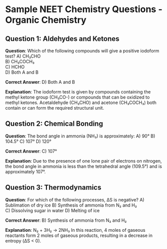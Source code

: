 # Sample NEET Chemistry Questions - Organic Chemistry

## Question 1: Aldehydes and Ketones
**Question**: Which of the following compounds will give a positive iodoform test?
A) CH₃CHO  
B) CH₃COCH₃  
C) HCHO  
D) Both A and B

**Correct Answer**: D) Both A and B

**Explanation**: 
The iodoform test is given by compounds containing the methyl ketone group (CH₃CO-) or compounds that can be oxidized to methyl ketones. Acetaldehyde (CH₃CHO) and acetone (CH₃COCH₃) both contain or can form the required structural unit.

## Question 2: Chemical Bonding
**Question**: The bond angle in ammonia (NH₃) is approximately:
A) 90°
B) 104.5°
C) 107°
D) 120°

**Correct Answer**: C) 107°

**Explanation**: 
Due to the presence of one lone pair of electrons on nitrogen, the bond angle in ammonia is less than the tetrahedral angle (109.5°) and is approximately 107°.

## Question 3: Thermodynamics
**Question**: For which of the following processes, ΔS is negative?
A) Sublimation of dry ice
B) Synthesis of ammonia from N₂ and H₂  
C) Dissolving sugar in water
D) Melting of ice

**Correct Answer**: B) Synthesis of ammonia from N₂ and H₂

**Explanation**:
N₂ + 3H₂ → 2NH₃
In this reaction, 4 moles of gaseous reactants form 2 moles of gaseous products, resulting in a decrease in entropy (ΔS < 0).
